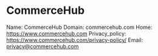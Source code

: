 
# CommerceHub

Name: CommerceHub
Domain: commercehub.com
Home: https://www.commercehub.com
Privacy_policy: https://www.commercehub.com/privacy-policy/
Email: privacy@commercehub.com
